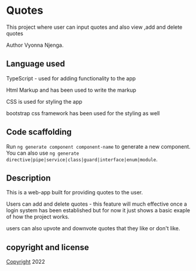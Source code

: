 # Quotes

This project where user can input quotes and also view ,add and delete quotes

Author Vyonna Njenga.

## Language used


TypeScript - used for adding functionality to the app

Html Markup and has been used to write the markup

CSS is used for styling the app

bootstrap css framework has been used for the styling as well

## Code scaffolding

Run `ng generate component component-name` to generate a new component. You can also use `ng generate directive|pipe|service|class|guard|interface|enum|module`.

## Description
This is a web-app built for providing quotes to the user.

Users can  add and delete quotes - this feature will much effective once a login system has been established but for now it just shows a basic exaple of how the project works.

users can also upvote and downvote quotes that they like or don't like.





## copyright and license

[Copyright]() 2022